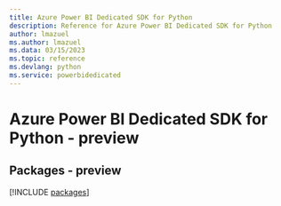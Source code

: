 ```yaml
---
title: Azure Power BI Dedicated SDK for Python
description: Reference for Azure Power BI Dedicated SDK for Python
author: lmazuel
ms.author: lmazuel
ms.data: 03/15/2023
ms.topic: reference
ms.devlang: python
ms.service: powerbidedicated
---
```

# Azure Power BI Dedicated SDK for Python - preview
## Packages - preview
[!INCLUDE [packages](power-bi-dedicated-index.md)]